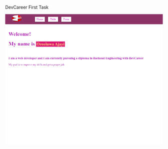 DevCareer First Task

<!-- [Link to Hosted Page]() -->
<img src="/img/screenshot.png" alt="Screenshot">
